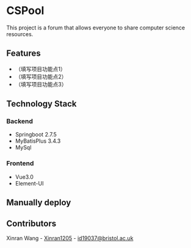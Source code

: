 # CSPool

This project is a forum that allows everyone to share computer science resources.

## Features

- （填写项目功能点1）
- （填写项目功能点2）
- （填写项目功能点3）

## Technology Stack
### Backend
-  Springboot 2.7.5
-  MyBatisPlus 3.4.3
-  MySql

### Frontend
- Vue3.0
- Element-UI


## Manually deploy




## Contributors

Xinran Wang - [Xinran1205](https://github.com/Xinran1205) - id19037@bristol.ac.uk
